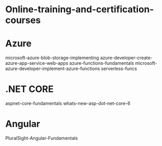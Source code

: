 # Online-training-and-certification-courses

# Azure

microsoft-azure-blob-storage-implementing
azure-developer-create-azure-app-service-web-apps
azure-functions-fundamentals
microsoft-azure-developer-implement-azure-functions
serverless-funcs

# .NET CORE

aspnet-core-fundamentals
whats-new-asp-dot-net-core-6

# Angular

PluralSight-Angular-Fundamentals
